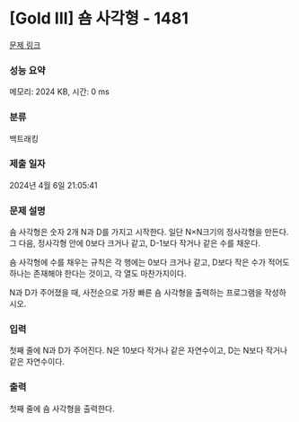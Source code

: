 # [Gold III] 숌 사각형 - 1481 

[문제 링크](https://www.acmicpc.net/problem/1481) 

### 성능 요약

메모리: 2024 KB, 시간: 0 ms

### 분류

백트래킹

### 제출 일자

2024년 4월 6일 21:05:41

### 문제 설명

<p>숌 사각형은 숫자 2개 N과 D를 가지고 시작한다. 일단 N×N크기의 정사각형을 만든다. 그 다음, 정사각형 안에 0보다 크거나 같고, D-1보다 작거나 같은 수를 채운다.</p>

<p>숌 사각형에 수를 채우는 규칙은 각 행에는 0보다 크거나 같고, D보다 작은 수가 적어도 하나는 존재해야 한다는 것이고, 각 열도 마찬가지이다.</p>

<p>N과 D가 주어졌을 때, 사전순으로 가장 빠른 숌 사각형을 출력하는 프로그램을 작성하시오.</p>

### 입력 

 <p>첫째 줄에 N과 D가 주어진다. N은 10보다 작거나 같은 자연수이고, D는 N보다 작거나 같은 자연수이다.</p>

### 출력 

 <p>첫째 줄에 숌 사각형을 출력한다.</p>

